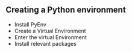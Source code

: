 ## Creating a Python environment
* Install PyEnv
* Create a Virtual Environment
* Enter the virtual Environment
* Install relevant packages
